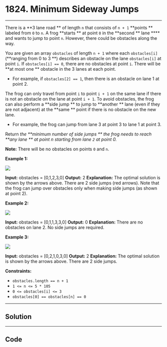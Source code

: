 # 1824. Minimum Sideway Jumps

---

There is a **3 lane road ** of length `n` that consists of `n + 1` **points ** labeled from `0` to `n`. A frog **starts ** at point `0` in the **second ** lane **** and wants to jump to point `n`. However, there could be obstacles along the way.

You are given an array `obstacles` of length `n + 1` where each `obstacles[i]` (**ranging from 0 to 3 **) describes an obstacle on the lane `obstacles[i]` at point `i`. If `obstacles[i] == 0`, there are no obstacles at point `i`. There will be **at most one ** obstacle in the 3 lanes at each point.

  * For example, if `obstacles[2] == 1`, then there is an obstacle on lane 1 at point 2.



The frog can only travel from point `i` to point `i + 1` on the same lane if there is not an obstacle on the lane at point `i + 1`. To avoid obstacles, the frog can also perform a **side jump ** to jump to **another ** lane (even if they are not adjacent) at the **same ** point if there is no obstacle on the new lane.

  * For example, the frog can jump from lane 3 at point 3 to lane 1 at point 3.



Return _the **minimum number of side jumps ** the frog needs to reach **any lane ** at point n starting from lane `2` at point 0._

**Note:** There will be no obstacles on points `0` and `n`.

 

**Example 1:**

![](https://assets.leetcode.com/uploads/2021/03/25/ic234-q3-ex1.png)


**Input:** obstacles = [0,1,2,3,0]
**Output:** 2 
**Explanation:** The optimal solution is shown by the arrows above. There are 2 side jumps (red arrows).
Note that the frog can jump over obstacles only when making side jumps (as shown at point 2).


**Example 2:**

![](https://assets.leetcode.com/uploads/2021/03/25/ic234-q3-ex2.png)


**Input:** obstacles = [0,1,1,3,3,0]
**Output:** 0
**Explanation:** There are no obstacles on lane 2. No side jumps are required.


**Example 3:**

![](https://assets.leetcode.com/uploads/2021/03/25/ic234-q3-ex3.png)


**Input:** obstacles = [0,2,1,0,3,0]
**Output:** 2
**Explanation:** The optimal solution is shown by the arrows above. There are 2 side jumps.


 

**Constraints:**

  * `obstacles.length == n + 1`
  * `1 <= n <= 5 * 105`
  * `0 <= obstacles[i] <= 3`
  * `obstacles[0] == obstacles[n] == 0`

---

## Solution



---

## Code
```python


```